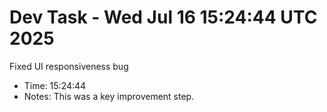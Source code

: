 # Dev Task - Wed Jul 16 15:24:44 UTC 2025
Fixed UI responsiveness bug
- Time: 15:24:44
- Notes: This was a key improvement step.
